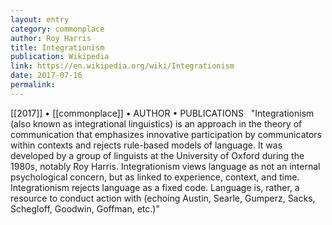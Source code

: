 ```yaml
---
layout: entry
category: commonplace
author: Roy Harris
title: Integrationism
publication: Wikipedia
link: https://en.wikipedia.org/wiki/Integrationism
date: 2017-07-16
permalink: 
---
```


[[2017]] • [[commonplace]] • AUTHOR • PUBLICATIONS 
 
"Integrationism (also known as integrational linguistics) is an approach in the theory of communication that emphasizes innovative participation by communicators within contexts and rejects rule-based models of language. It was developed by a group of linguists at the University of Oxford during the 1980s, notably Roy Harris. Integrationism views language as not an internal psychological concern, but as linked to experience, context, and time. Integrationism rejects language as a fixed code. Language is, rather, a resource to conduct action with (echoing Austin, Searle, Gumperz, Sacks, Schegloff, Goodwin, Goffman, etc.)"
